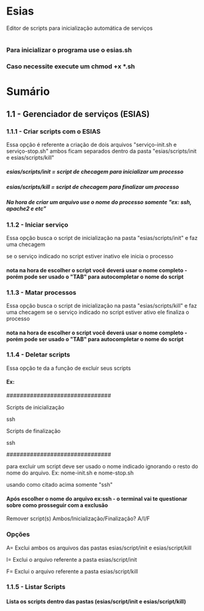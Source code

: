 # Esias
Editor de scripts para inicialização automática de serviços
#
### Para inicializar o programa use o esias.sh
### Caso necessite execute um chmod +x *.sh 

# Sumário

   ## 1.1 - Gerenciador de serviços (ESIAS)
   
###		1.1.1 - Criar scripts com o ESIAS 

Essa opção é referente a criação de dois arquivos "serviço-init.sh e serviço-stop.sh" ambos ficam separados dentro da pasta "esias/scripts/init e esias/scripts/kill" 
      
 ##### esias/scripts/init = script de checagem para inicializar um processo
 ##### esias/scripts/kill = script de checagem para finalizar um processo
 ##### Na hora de criar um arquivo use o nome do processo somente "ex: ssh, apache2 e etc"
      
###		1.1.2 - Iniciar serviço 
Essa opção busca o script de inicialização na pasta "esias/scripts/init" e faz uma checagem

se o serviço indicado no script estiver inativo ele inicia o processo

#### nota na hora de escolher o script você deverá usar o nome completo - porém pode ser usado o "TAB" para autocompletar o nome do script

###		1.1.3 - Matar processos

Essa opção busca o script de inicialização na pasta "esias/scripts/kill" e faz uma checagem
se o serviço indicado no script estiver ativo ele finaliza o processo

#### nota na hora de escolher o script você deverá usar o nome completo - porém pode ser usado o "TAB" para autocompletar o nome do script

###		1.1.4 - Deletar scripts

Essa opção te da a função de excluir seus scripts
#### Ex:

###############################

 Scripts de inicialização
 
ssh

 Scripts de finalização
 
ssh

###############################

para excluir um script deve ser usado o nome indicado ignorando o resto do nome do arquivo. Ex: nome-init.sh e nome-stop.sh

usando como citado acima somente "ssh"

#### Após escolher o nome do arquivo ex:ssh - o terminal vai te questionar sobre como prosseguir com a exclusão
Remover script(s) Ambos/Inicialização/Finalização? A/I/F
### Opções

A= Exclui ambos os arquivos das pastas esias/script/init e esias/script/kill

I= Exclui o arquivo referente a pasta esias/script/init

F= Exclui o arquivo referente a pasta esias/script/kill

###		1.1.5 - Listar Scripts

#### Lista os scripts dentro das pastas (esias/script/init e esias/script/kill)
